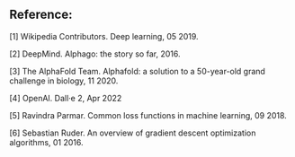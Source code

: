 ## Reference:

[1] Wikipedia Contributors. Deep learning, 05 2019.

[2] DeepMind. Alphago: the story so far, 2016.

[3] The AlphaFold Team. Alphafold: a solution to a 50-year-old grand challenge in biology, 11 2020.

[4] OpenAI. Dall·e 2, Apr 2022

[5] Ravindra Parmar. Common loss functions in machine learning, 09 2018.

[6] Sebastian Ruder. An overview of gradient descent optimization algorithms, 01 2016.